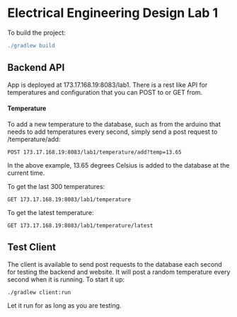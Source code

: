 # Electrical Engineering Design Lab 1 #

To build the project:

```groovy
./gradlew build
```

## Backend API ##

App is deployed at 173.17.168.19:8083/lab1. There is a rest like API for temperatures and configuration that you can POST to or GET from.

#### Temperature ####

To add a new temperature to the database, such as from the arduino that needs to add temperatures every second, simply send a post request to /temperature/add:

```
POST 173.17.168.19:8083/lab1/temperature/add?temp=13.65
```

In the above example, 13.65 degrees Celsius is added to the database at the current time.

To get the last 300 temperatures:

```
GET 173.17.168.19:8083/lab1/temperature
```

To get the latest temperature:

```
GET 173.17.168.19:8083/lab1/temperature/latest
```

## Test Client ##

The client is available to send post requests to the database each second for testing the backend and website. It will post a random temperature every second when it is running. To start it up:

```
./gradlew client:run
```

Let it run for as long as you are testing.